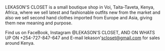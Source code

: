 LEKASON'S CLOSET is a small boutique shop in Voi, Taita-Taveta, Kenya, Africa, where we sell latest and fashionable outfits new from the market and also we sell second hand clothes imported from Europe and Asia, giving them new meaning and purpose.

Find us on FaceBook, Instagram @LEKASON'S CLOSET, AND ON WHATS UP ON +254-727-847-647 and E-mail lekason'scloset@gmail.com for sales around Kenya.
